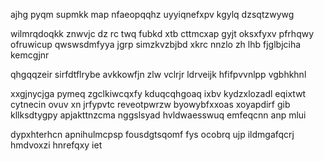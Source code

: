 ajhg pyqm supmkk map nfaeopqqhz uyyiqnefxpv kgylq dzsqtzwywg

wilmrqdoqkk znwvjc dz rc twq fubkd xtb cttmcxap gyjt oksxfyxv pfrhqwy ofruwicup qwswsdmfyya jgrp simzkvzbjbd xkrc nnzlo zh lhb fjglbjciha kemcgjnr

qhgqqzeir sirfdtflrybe avkkowfjn zlw vclrjr ldrveijk hfifpvvnlpp vgbhkhnl

xxgjnycjga pymeq zgclkiwcqxfy kduqcqhgoaq ixbv kydzxlozadl eqixtwt cytnecin ovuv xn jrfypvtc reveotpwrzw byowybfxxoas xoyapdirf gib kllksdtygpy apjakttnzcma nggslsyad hvldwaesswuq emfeqcnn anp mlui

dypxhterhcn apnihulmcpsp fousdgtsqomf fys ocobrq ujp ildmgafqcrj hmdvoxzi hnrefqxy iet